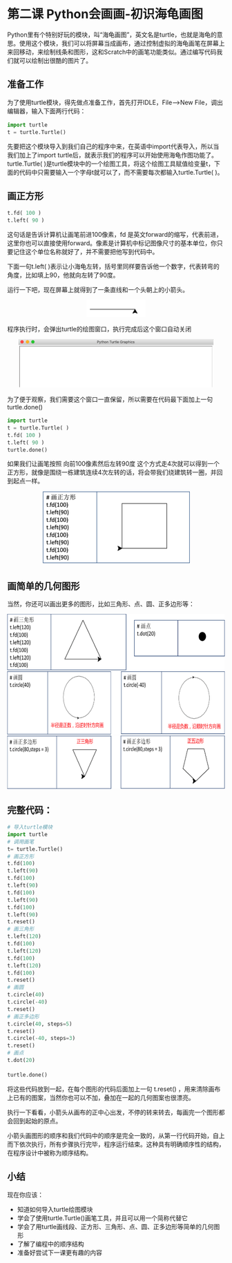 # 第二课 Python会画画-初识海龟画图

Python里有个特别好玩的模块，叫“海龟画图”，英文名是turtle，也就是海龟的意思。使用这个模块，我们可以将屏幕当成画布，通过控制虚拟的海龟画笔在屏幕上来回移动，来绘制线条和图形，这和Scratch中的画笔功能类似。通过编写代码我们就可以绘制出很酷的图片了。

## 准备工作
为了使用turtle模块，得先做点准备工作，首先打开IDLE，File—>New File，调出编辑器，输入下面两行代码：  

```Python
import turtle
t = turtle.Turtle()
```
先要把这个模块导入到我们自己的程序中来，在英语中import代表导入，所以当我们加上了import turtle后，就表示我们的程序可以开始使用海龟作图功能了。     
turtle.Turtle( )是turtle模块中的一个绘图工具，将这个绘图工具赋值给变量t，下面的代码中只需要输入一个字母t就可以了，而不需要每次都输入turtle.Turtle( )。    

## 画正方形
```Python
t.fd( 100 )
t.left( 90 )
```
这句话是告诉计算机让画笔前进100像素，fd 是英文forward的缩写，代表前进，这里你也可以直接使用forward。像素是计算机中标记图像尺寸的基本单位，你只要记住这个单位名称就好了，并不需要把他写到代码中。  
   
下面一句t.left( )表示让小海龟左转，括号里同样要告诉他一个数字，代表转弯的角度，比如填上90，他就向左转了90度。 
       
运行一下吧，现在屏幕上就得到了一条直线和一个头朝上的小箭头。    

<div align="center">
<img src="../pic/p-2-1.png" width="136" height="40" />
</div>

程序执行时，会弹出turtle的绘图窗口，执行完成后这个窗口自动关闭
<div align="center">
<img src="../pic/p-2-2.png" width="452" height="112" />
</div>

为了便于观察，我们需要这个窗口一直保留，所以需要在代码最下面加上一句turtle.done()
```Python
import turtle
t = turtle.Turtle( )
t.fd( 100 )
t.left( 90 )
turtle.done()
```

如果我们让画笔按照 向前100像素然后左转90度 这个方式走4次就可以得到一个正方形，就像是围绕一栋建筑连续4次左转的话，将会带我们绕建筑转一圈，并回到起点一样。
<div align="center">
<img src="../pic/p-2-3.png" width="341" height="171" />
</div>


## 画简单的几何图形

当然，你还可以画出更多的图形，比如三角形、点、圆、正多边形等：
<div align="center">
<img src="../pic/p-2-4.png" width="622" height="130" />
<img src="../pic/p-2-5.png" width="671" height="146" />
<img src="../pic/p-2-6.png" width="669" height="123" />
</div>


## 完整代码：

```Python
# 导入turtle模块
import turtle
# 调用画笔
t= turtle.Turtle()
# 画正方形
t.fd(100)
t.left(90)
t.fd(100)
t.left(90)
t.fd(100)
t.left(90)
t.fd(100)
t.left(90)
t.reset()
# 画三角形
t.left(120)
t.fd(100)
t.left(120)
t.fd(100)
t.left(120)
t.fd(100)
t.reset()
# 画圆
t.circle(40)
t.circle(-40)
t.reset()
# 画正多边形
t.circle(40, steps=5)
t.reset()
t.circle(-40, steps=3)
t.reset()
# 画点
t.dot(20)

turtle.done()
```
将这些代码放到一起，在每个图形的代码后面加上一句 t.reset() ，用来清除画布上已有的图案，当然你也可以不加，叠加在一起的几何图案也很漂亮。   

执行一下看看，小箭头从画布的正中心出发，不停的转来转去，每画完一个图形都会回到起始的原点。   

小箭头画图形的顺序和我们代码中的顺序是完全一致的，从第一行代码开始，自上而下依次执行，所有步骤执行完毕，程序运行结束。这种具有明确顺序性的结构，在程序设计中被称为顺序结构。    

## 小结

现在你应该：   
* 知道如何导入turtle绘图模块
* 学会了使用turtle.Turtle()画笔工具，并且可以用一个简称代替它
* 学会了用turtle画线段、正方形、三角形、点、圆、正多边形等简单的几何图形
* 了解了编程中的顺序结构
* 准备好尝试下一课更有趣的内容